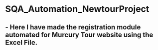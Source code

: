 # SQA_Automation_NewtourProject

## - Here I have made the registration module automated for Murcury Tour website using the Excel File. 
